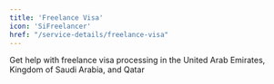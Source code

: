 ```yaml
---
title: 'Freelance Visa'
icon: 'SiFreelancer'
href: "/service-details/freelance-visa"
---
```


Get help with freelance visa processing in the United Arab Emirates, Kingdom of Saudi Arabia, and 
Qatar
